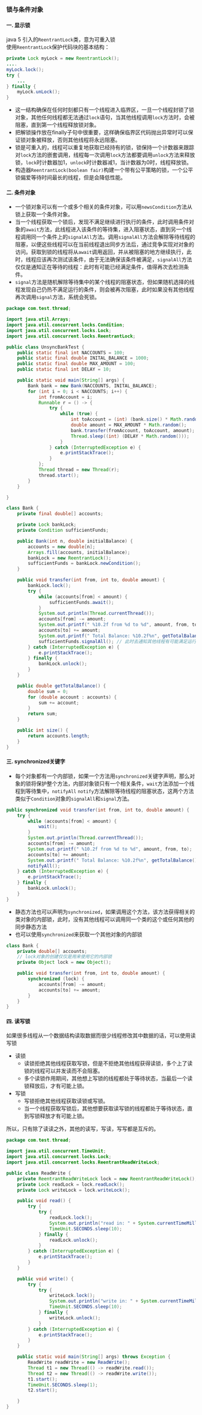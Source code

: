### 锁与条件对象
#### 一. 显示锁  
java 5 引入的`ReentrantLock`类，意为可重入锁    
使用`ReentrantLock`保护代码块的基本结构：
```java
private Lock myLock = new ReentrantLock();
....
myLock.lock();
try {
    ...
} finally {
    myLock.unLock();
}
```
* 这一结构确保在任何时刻都只有一个线程进入临界区，一旦一个线程封锁了锁对象，其他任何线程都无法通过`lock`语句，当其他线程调用`lock`方法时，会被阻塞，直到第一个线程释放锁对象。   
* 把解锁操作放在finally子句中很重要，这样确保临界区代码抛出异常时可以保证锁对象被释放，否则其他线程将永远阻塞。
* 锁是可重入的，线程可以重复地获取已经持有的锁，锁保持一个计数器来跟踪对`lock`方法的嵌套调用，线程每一次调用`lock`方法都要调用`unlock`方法来释放锁，`lock`时计数器加1，`unlock`时计数器减1，当计数器为0时，线程释放锁。  
* 构造器`ReentrantLock(boolean fair)`构建一个带有公平策略的锁，一个公平锁偏爱等待时间最长的线程，但是会降低性能。
#### 二. 条件对象
* 一个锁对象可以有一个或多个相关的条件对象，可以用`newsCondition`方法从锁上获取一个条件对象。   
* 当一个线程获取一个锁后，发现不满足继续进行执行的条件，此时调用条件对象的`await`方法，此线程进入该条件的等待集，进入阻塞状态，直到另一个线程调用同一个条件上的`signalAll`方法。调用`signalAll`方法会解除等待线程的阻塞，以便这些线程可以在当前线程退出同步方法后，通过竞争实现对对象的访问。获取到锁的线程将从`await`调用返回，并从被阻塞的地方继续执行，此时，线程应该再次测试该条件，由于无法确保该条件被满足，`signalAll`方法仅仅是通知正在等待的线程：此时有可能已经满足条件，值得再次去检测条件。
* `signal`方法是随机解除等待集中的某个线程的阻塞状态，但如果随机选择的线程发现自己仍热不满足运行的条件，则会被再次阻塞，此时如果没有其他线程再次调用`signal`方法，系统会死锁。
```java
package com.test.thread;

import java.util.Arrays;
import java.util.concurrent.locks.Condition;
import java.util.concurrent.locks.Lock;
import java.util.concurrent.locks.ReentrantLock;

public class UnsyncBankTest {
    public static final int NACCOUNTS = 100;
    public static final double INITAL_BALANCE = 1000;
    public static final double MAX_AMOUNT = 100;
    public static final int DELAY = 10;

    public static void main(String[] args) {
        Bank bank = new Bank(NACCOUNTS, INITAL_BALANCE);
        for (int i = 0; i < NACCOUNTS; i++) {
            int fromAccount = i;
            Runnable r = () -> {
                try {
                    while (true) {
                        int toAccount = (int) (bank.size() * Math.random());
                        double amount = MAX_AMOUNT * Math.random();
                        bank.transfer(fromAccount, toAccount, amount);
                        Thread.sleep((int) (DELAY * Math.random()));
                    }
                } catch (InterruptedException e) {
                    e.printStackTrace();
                }
            };
            Thread thread = new Thread(r);
            thread.start();
        }
    }

}

class Bank {
    private final double[] accounts;

    private Lock bankLock;
    private Condition sufficientFunds;

    public Bank(int n, double initialBalance) {
        accounts = new double[n];
        Arrays.fill(accounts, initialBalance);
        bankLock = new ReentrantLock();
        sufficientFunds = bankLock.newCondition();
    }

    public void transfer(int from, int to, double amount) {
        bankLock.lock();
        try {
            while (accounts[from] < amount) {
                sufficientFunds.await();
            }
            System.out.println(Thread.currentThread());
            accounts[from] -= amount;
            System.out.printf(" %10.2f from %d to %d", amount, from, to);
            accounts[to] += amount;
            System.out.printf(" Total Balance: %10.2f%n", getTotalBalance());
            sufficientFunds.signalAll(); // 此时去通知其他线程有可能满足运行条件
        } catch (InterruptedException e) {
            e.printStackTrace();
        } finally {
            bankLock.unlock();
        }
    }

    public double getTotalBalance() {
        double sum = 0;
        for (double account : accounts) {
            sum += account;
        }
        return sum;
    }

    public int size() {
        return accounts.length;
    }
}
```
#### 三. synchronized关键字
* 每个对象都有一个内部锁，如果一个方法用`synchronized`关键字声明，那么对象的锁将保护整个方法，内部对象锁只有一个相关条件，`wait`方法添加一个线程到等待集中，`notifyAll` `notify`方法解除等待线程的阻塞状态，这两个方法类似于`Condition`对象的`signalAll`和`signal`方法。
```java
public synchronized void transfer(int from, int to, double amount) {
    try {
        while (accounts[from] < amount) {
            wait();
        }
        System.out.println(Thread.currentThread());
        accounts[from] -= amount;
        System.out.printf(" %10.2f from %d to %d", amount, from, to);
        accounts[to] += amount;
        System.out.printf(" Total Balance: %10.2f%n", getTotalBalance());
        notifyAll();
    } catch (InterruptedException e) {
        e.printStackTrace();
    } finally {
        bankLock.unlock();
    }
}
```
* 静态方法也可以声明为`synchronized`，如果调用这个方法，该方法获得相关的类对象的内部锁，此时，没有其他线程可以调用同一个类的这个或任何其他的同步静态方法
* 也可以使用`synchronized`来获取一个其他对象的内部锁   
```java
class Bank {
    private double[] accounts;
    // lock对象的创建仅仅是用来使用它的内部锁
    private Object lock = new Object();

    public void transfer(int from, int to, double amount) {
        synchronized (lock) {
            accounts[from] -= amount;
            accounts[to] += amount;
        }
    }
}
```
#### 四. 读写锁
如果很多线程从一个数据结构读取数据而很少线程修改其中数据的话，可以使用读写锁
* 读锁
    * 读锁拒绝其他线程获取写锁，但是不拒绝其他线程获得读锁，多个上了读锁的线程可以并发读而不会阻塞。
    * 多个读锁作用期间，其他想上写锁的线程都处于等待状态，当最后一个读锁释放后，才有可能上锁。
* 写锁
    * 写锁拒绝其他线程获取读锁或写锁。
    * 当一个线程获取写锁后，其他想要获取读写锁的线程都处于等待状态，直到写锁释放才有可能上锁。   
       
所以，只有除了读读之外，其他的读写，写读，写写都是互斥的。
```java
package com.test.thread;

import java.util.concurrent.TimeUnit;
import java.util.concurrent.locks.Lock;
import java.util.concurrent.locks.ReentrantReadWriteLock;

public class ReadWrite {
    private ReentrantReadWriteLock lock = new ReentrantReadWriteLock();
    private Lock readLock = lock.readLock();
    private Lock writeLock = lock.writeLock();

    public void read() {
        try {
            try {
                readLock.lock();
                System.out.println("read in: " + System.currentTimeMillis());
                TimeUnit.SECONDS.sleep(10);
            } finally {
                readLock.unlock();
            }
        } catch (InterruptedException e) {
            e.printStackTrace();
        }
    }

    public void write() {
        try {
            try {
                writeLock.lock();
                System.out.println("write in: " + System.currentTimeMillis());
                TimeUnit.SECONDS.sleep(10);
            } finally {
                writeLock.unlock();
            }
        } catch (InterruptedException e) {
            e.printStackTrace();
        }
    }

    public static void main(String[] args) throws Exception {
        ReadWrite readWrite = new ReadWrite();
        Thread t1 = new Thread(() -> readWrite.read());
        Thread t2 = new Thread(() -> readWrite.write());
        t1.start();
        TimeUnit.SECONDS.sleep(1);
        t2.start();

    }
}
```